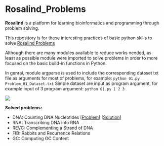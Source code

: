 # Rosalind_Problems

**Rosalind** is a platform for learning bioinformatics and programming through problem solving.

This repository is for these interesting practices of basic python skills to solve [Rosalind Problems](https://rosalind.info/problems/list-view/)

Although there are many modules available to reduce works needed, as least as possible module were imported to solve problems in order to more focused on the basic build-in functions in Python.

In genral, module argparse is used to include the corresponding dataset txt file as arguments for most of problems, for example:
```python 01.py Problem_01_Dataset.txt```
Simple dataset are input as program argument, for example input of 3 program argument:
```python 01.py 1 2 3```

<img src="https://img.shields.io/badge/language-python-green.svg" style="zoom:100%;" />

**Solved problems:**
* DNA: Counting DNA Nucleotides [[Problem](http://rosalind.info/problems/dna/)] [[Solution](https://github.com/joe-sclin/Rosalind_Problems/blob/main/DNA.py)]
* RNA: Transcribing DNA into RNA
* REVC: Complementing a Strand of DNA
* FIB: Rabbits and Recurrence Relations
* GC: Computing GC Content
